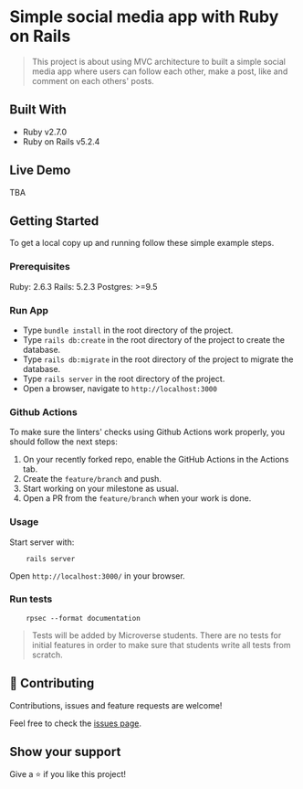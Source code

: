 # Simple social media app with Ruby on Rails

> This project is about using MVC architecture to built a simple social media app where users can follow each other, make a post, like and comment on each others' posts.

## Built With

- Ruby v2.7.0
- Ruby on Rails v5.2.4

## Live Demo

TBA


## Getting Started

To get a local copy up and running follow these simple example steps.

### Prerequisites

Ruby: 2.6.3
Rails: 5.2.3
Postgres: >=9.5

### Run App
- Type `bundle install` in the root directory of the project.
- Type `rails db:create` in the root directory of the project to create the database.
- Type `rails db:migrate` in the root directory of the project to migrate the database.
- Type `rails server` in the root directory of the project.
- Open a browser, navigate to `http://localhost:3000`


### Github Actions

To make sure the linters' checks using Github Actions work properly, you should follow the next steps:

1. On your recently forked repo, enable the GitHub Actions in the Actions tab.
2. Create the `feature/branch` and push.
3. Start working on your milestone as usual.
4. Open a PR from the `feature/branch` when your work is done.


### Usage

Start server with:

```
    rails server
```

Open `http://localhost:3000/` in your browser.

### Run tests

```
    rpsec --format documentation
```

> Tests will be added by Microverse students. There are no tests for initial features in order to make sure that students write all tests from scratch.



## 🤝 Contributing

Contributions, issues and feature requests are welcome!

Feel free to check the [issues page](issues/).

## Show your support

Give a ⭐️ if you like this project!


